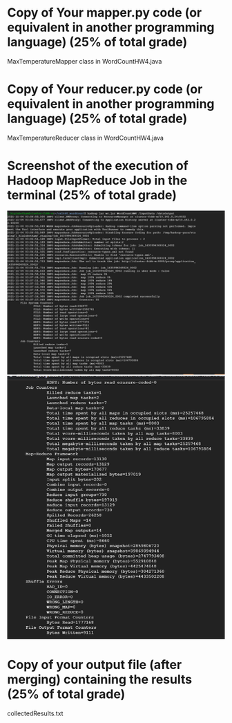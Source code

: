 # Copy of Your mapper.py code (or equivalent in another programming language) (25% of total grade)

MaxTemperatureMapper class in WordCountHW4.java

# Copy of Your reducer.py code (or equivalent in another programming language) (25% of total grade)

MaxTemperatureReducer class in WordCountHW4.java

# Screenshot of the execution of Hadoop MapReduce Job in the terminal (25% of total grade)

![Screenshot of the execution of Hadoop MapReduce Job in the terminal 1](HadoopOnGCP1.PNG)
![Screenshot of the execution of Hadoop MapReduce Job in the terminal 2](HadoopOnGCP2.PNG)

# Copy of your output file (after merging) containing the results (25% of total grade)

collectedResults.txt